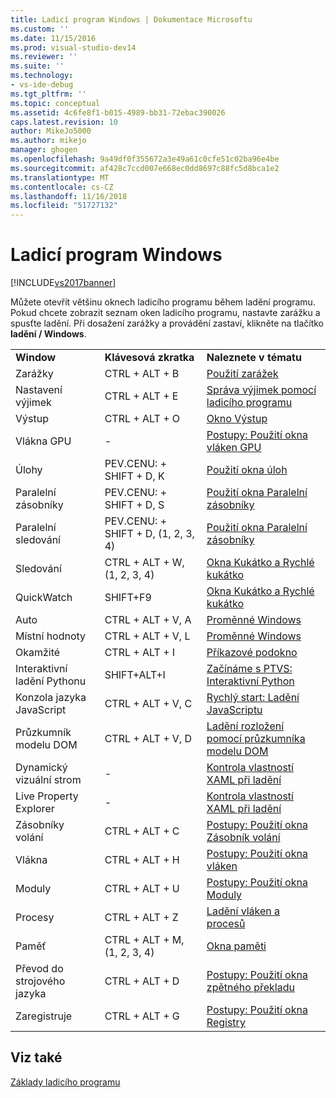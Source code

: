 ```yaml
---
title: Ladicí program Windows | Dokumentace Microsoftu
ms.custom: ''
ms.date: 11/15/2016
ms.prod: visual-studio-dev14
ms.reviewer: ''
ms.suite: ''
ms.technology:
- vs-ide-debug
ms.tgt_pltfrm: ''
ms.topic: conceptual
ms.assetid: 4c6fe8f1-b015-4989-bb31-72ebac390026
caps.latest.revision: 10
author: MikeJo5000
ms.author: mikejo
manager: ghogen
ms.openlocfilehash: 9a49df0f355672a3e49a61c0cfe51c02ba96e4be
ms.sourcegitcommit: af428c7ccd007e668ec0dd8697c88fc5d8bca1e2
ms.translationtype: MT
ms.contentlocale: cs-CZ
ms.lasthandoff: 11/16/2018
ms.locfileid: "51727132"
---
```

# <a name="debugger-windows"></a>Ladicí program Windows
[!INCLUDE[vs2017banner](../includes/vs2017banner.md)]

Můžete otevřít většinu oknech ladicího programu během ladění programu. Pokud chcete zobrazit seznam oken ladicího programu, nastavte zarážku a spusťte ladění. Při dosažení zarážky a provádění zastaví, klikněte na tlačítko **ladění / Windows**.  
  
||||  
|-|-|-|  
|**Window**|**Klávesová zkratka**|**Naleznete v tématu**|  
|Zarážky|CTRL + ALT + B|[Použití zarážek](../debugger/using-breakpoints.md)|  
|Nastavení výjimek|CTRL + ALT + E|[Správa výjimek pomocí ladicího programu](../debugger/managing-exceptions-with-the-debugger.md)|  
|Výstup|CTRL + ALT + O|[Okno Výstup](../ide/reference/output-window.md)|  
|Vlákna GPU|-|[Postupy: Použití okna vláken GPU](../debugger/how-to-use-the-gpu-threads-window.md)|  
|Úlohy|PEV.CENU: + SHIFT + D, K|[Použití okna úloh](../debugger/using-the-tasks-window.md)|  
|Paralelní zásobníky|PEV.CENU: + SHIFT + D, S|[Použití okna Paralelní zásobníky](../debugger/using-the-parallel-stacks-window.md)|  
|Paralelní sledování|PEV.CENU: + SHIFT + D, (1, 2, 3, 4)|[Použití okna Paralelní zásobníky](../debugger/using-the-parallel-stacks-window.md)|  
|Sledování|CTRL + ALT + W, (1, 2, 3, 4)|[Okna Kukátko a Rychlé kukátko](../debugger/watch-and-quickwatch-windows.md)|  
|QuickWatch|SHIFT+F9|[Okna Kukátko a Rychlé kukátko](../debugger/watch-and-quickwatch-windows.md)|  
|Auto|CTRL + ALT + V, A|[Proměnné Windows](http://msdn.microsoft.com/library/ce0a67f6-2502-4b7a-ba45-cc32f8aeba3e)|  
|Místní hodnoty|CTRL + ALT + V, L|[Proměnné Windows](http://msdn.microsoft.com/library/ce0a67f6-2502-4b7a-ba45-cc32f8aeba3e)|  
|Okamžité|CTRL + ALT + I|[Příkazové podokno](../ide/reference/immediate-window.md)|  
|Interaktivní ladění Pythonu|SHIFT+ALT+I|[Začínáme s PTVS: Interaktivní Python](../python/getting-started-with-ptvs-interactive-python.md)|  
|Konzola jazyka JavaScript|CTRL + ALT + V, C|[Rychlý start: Ladění JavaScriptu](../debugger/quickstart-debug-javascript-using-the-console.md)|  
|Průzkumník modelu DOM|CTRL + ALT + V, D|[Ladění rozložení pomocí průzkumníka modelu DOM](../debugger/debug-layout-using-dom-explorer.md)|  
|Dynamický vizuální strom|-|[Kontrola vlastností XAML při ladění](../debugger/inspect-xaml-properties-while-debugging.md)|  
|Live Property Explorer|-|[Kontrola vlastností XAML při ladění](../debugger/inspect-xaml-properties-while-debugging.md)|  
|Zásobníky volání|CTRL + ALT + C|[Postupy: Použití okna Zásobník volání](../debugger/how-to-use-the-call-stack-window.md)|  
|Vlákna|CTRL + ALT + H|[Postupy: Použití okna vláken](../debugger/how-to-use-the-threads-window.md)|  
|Moduly|CTRL + ALT + U|[Postupy: Použití okna Moduly](../debugger/how-to-use-the-modules-window.md)|  
|Procesy|CTRL + ALT + Z|[Ladění vláken a procesů](../debugger/debug-threads-and-processes.md)|  
|Paměť|CTRL + ALT + M, (1, 2, 3, 4)|[Okna paměti](../debugger/memory-windows.md)|  
|Převod do strojového jazyka|CTRL + ALT + D|[Postupy: Použití okna zpětného překladu](../debugger/how-to-use-the-disassembly-window.md)|  
|Zaregistruje|CTRL + ALT + G|[Postupy: Použití okna Registry](../debugger/how-to-use-the-registers-window.md)|  
  
## <a name="see-also"></a>Viz také  
 [Základy ladicího programu](../debugger/debugger-basics.md)





